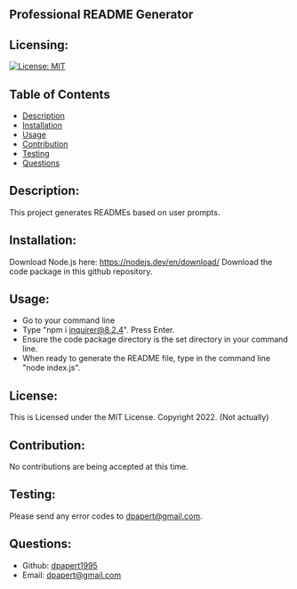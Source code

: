   ## Professional README Generator
  ## Licensing:
  [![License: MIT](https://img.shields.io/badge/License-MIT-yellow.svg)](https://opensource.org/licenses/MIT)
  ## Table of Contents 
  - [Description](#description)
  - [Installation](#installation)
  - [Usage](#usage)
  - [Contribution](#contribution)
  - [Testing](#testing)
  - [Questions](#questions)
  ## Description:
  This project generates READMEs based on user prompts. 
  ## Installation:
  Download Node.js here: https://nodejs.dev/en/download/
  Download the code package in this github repository.
  ## Usage:
  - Go to your command line
  - Type "npm i inquirer@8.2.4". Press Enter.
  - Ensure the code package directory is the set directory in your command line.
  - When ready to generate the README file, type in the command line "node index.js".
  ## License:
  This is Licensed under the MIT License. Copyright 2022. (Not actually)
  ## Contribution:
  No contributions are being accepted at this time.
  ## Testing:
  Please send any error codes to dpapert@gmail.com.
  ## Questions:
  - Github: [dpapert1995](https://github.com/dpapert1995)
  - Email: dpapert@gmail.com

